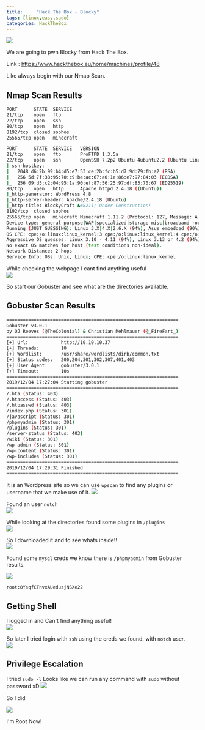 ```yaml
---
title:     "Hack The Box - Blocky"
tags: [linux,easy,sudo]
categories: HackTheBox
---
```


![](https://raw.githubusercontent.com/0xw0lf/0xw0lf.github.io/master/img/htb-blocky/1.png)

We are going to pwn Blocky from Hack The Box.

Link : <https://www.hackthebox.eu/home/machines/profile/48>


Like always begin with our Nmap Scan.

## Nmap Scan Results
```bash
PORT      STATE  SERVICE
21/tcp    open   ftp
22/tcp    open   ssh
80/tcp    open   http
8192/tcp  closed sophos
25565/tcp open   minecraft

PORT      STATE  SERVICE   VERSION
21/tcp    open   ftp       ProFTPD 1.3.5a
22/tcp    open   ssh       OpenSSH 7.2p2 Ubuntu 4ubuntu2.2 (Ubuntu Linux; protocol 2.0)
| ssh-hostkey: 
|   2048 d6:2b:99:b4:d5:e7:53:ce:2b:fc:b5:d7:9d:79:fb:a2 (RSA)
|   256 5d:7f:38:95:70:c9:be:ac:67:a0:1e:86:e7:97:84:03 (ECDSA)
|_  256 09:d5:c2:04:95:1a:90:ef:87:56:25:97:df:83:70:67 (ED25519)
80/tcp    open   http      Apache httpd 2.4.18 ((Ubuntu))
|_http-generator: WordPress 4.8
|_http-server-header: Apache/2.4.18 (Ubuntu)
|_http-title: BlockyCraft &#8211; Under Construction!
8192/tcp  closed sophos
25565/tcp open   minecraft Minecraft 1.11.2 (Protocol: 127, Message: A Minecraft Server, Users: 0/20)
Device type: general purpose|WAP|specialized|storage-misc|broadband router|printer
Running (JUST GUESSING): Linux 3.X|4.X|2.6.X (94%), Asus embedded (90%), Crestron 2-Series (89%), HP embedded (89%)
OS CPE: cpe:/o:linux:linux_kernel:3 cpe:/o:linux:linux_kernel:4 cpe:/o:linux:linux_kernel cpe:/h:asus:rt-ac66u cpe:/o:crestron:2_series cpe:/h:hp:p2000_g3 cpe:/o:linux:linux_kernel:3.4 cpe:/o:linux:linux_kernel:2.6.22
Aggressive OS guesses: Linux 3.10 - 4.11 (94%), Linux 3.13 or 4.2 (94%), Linux 4.4 (94%), Linux 3.13 (93%), Linux 4.2 (93%), Linux 3.16 (92%), Linux 3.16 - 4.6 (92%), Linux 3.12 (91%), Linux 3.2 - 4.9 (91%), Linux 3.8 - 3.11 (91%)
No exact OS matches for host (test conditions non-ideal).
Network Distance: 2 hops
Service Info: OSs: Unix, Linux; CPE: cpe:/o:linux:linux_kernel
```
While checking the webpage I cant find anything useful<br/>
![](https://raw.githubusercontent.com/0xw0lf/0xw0lf.github.io/master/img/htb-blocky/2.png)

So start our Gobuster and see what are the directories available.

## Gobuster Scan Results
```bash
===============================================================
Gobuster v3.0.1
by OJ Reeves (@TheColonial) & Christian Mehlmauer (@_FireFart_)
===============================================================
[+] Url:            http://10.10.10.37
[+] Threads:        10
[+] Wordlist:       /usr/share/wordlists/dirb/common.txt
[+] Status codes:   200,204,301,302,307,401,403
[+] User Agent:     gobuster/3.0.1
[+] Timeout:        10s
===============================================================
2019/12/04 17:27:04 Starting gobuster
===============================================================
/.hta (Status: 403)
/.htaccess (Status: 403)
/.htpasswd (Status: 403)
/index.php (Status: 301)
/javascript (Status: 301)
/phpmyadmin (Status: 301)
/plugins (Status: 301)
/server-status (Status: 403)
/wiki (Status: 301)
/wp-admin (Status: 301)
/wp-content (Status: 301)
/wp-includes (Status: 301)
===============================================================
2019/12/04 17:29:31 Finished
===============================================================
```

It is an Wordpress site so we can use ``wpscan`` to find any plugins or username that we make use of it.
![](https://raw.githubusercontent.com/0xw0lf/0xw0lf.github.io/master/img/htb-blocky/3.png)

Found an user ``notch``<br/>
![](https://raw.githubusercontent.com/0xw0lf/0xw0lf.github.io/master/img/htb-blocky/4.png)


While looking at the directories found some plugins in ``/plugins``<br/>
![](https://raw.githubusercontent.com/0xw0lf/0xw0lf.github.io/master/img/htb-blocky/5.png)

So I downloaded it and to see whats inside!!<br/>
![](https://raw.githubusercontent.com/0xw0lf/0xw0lf.github.io/master/img/htb-blocky/6.png)

Found some ``mysql`` creds we know there is ``/phpmyadmin`` from Gobuster results.

![](https://raw.githubusercontent.com/0xw0lf/0xw0lf.github.io/master/img/htb-blocky/7.png)
 
``root:8YsqfCTnvxAUeduzjNSXe22``

## Getting Shell

I logged in and Can't find anything useful!<br/>
![](https://raw.githubusercontent.com/0xw0lf/0xw0lf.github.io/master/img/htb-blocky/8.png)

So later I tried login with ``ssh`` using the creds we found, with ``notch`` user.<br/>
![](https://raw.githubusercontent.com/0xw0lf/0xw0lf.github.io/master/img/htb-blocky/9.png)

## Privilege Escalation

I tried ``sudo -l`` Looks like we can run any command with ``sudo`` without password xD
![](https://raw.githubusercontent.com/0xw0lf/0xw0lf.github.io/master/img/htb-blocky/10.png)

So I did

![](https://raw.githubusercontent.com/0xw0lf/0xw0lf.github.io/master/img/htb-blocky/11.png)

I'm Root Now!
